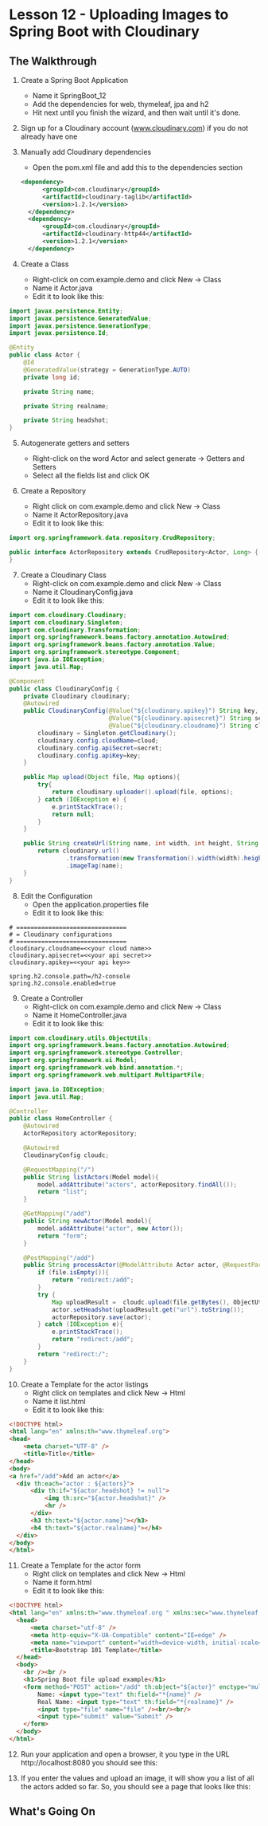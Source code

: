 # Lesson 12 - Uploading Images to Spring Boot with Cloudinary
## The Walkthrough

1. Create a Spring Boot Application
    * Name it SpringBoot_12
    * Add the dependencies for web, thymeleaf, jpa and h2
    * Hit next until you finish the wizard, and then wait until it's done.

2. Sign up for a Cloudinary account (www.cloudinary.com) if you do not already have one 

3. Manually add Cloudinary dependencies
      * Open the pom.xml file and add this to the dependencies section
      ```xml
      <dependency>
			<groupId>com.cloudinary</groupId>
			<artifactId>cloudinary-taglib</artifactId>
			<version>1.2.1</version>
		</dependency>
		<dependency>
			<groupId>com.cloudinary</groupId>
			<artifactId>cloudinary-http44</artifactId>
			<version>1.2.1</version>
		</dependency>
      ```

4. Create a Class
    * Right-click on com.example.demo and click New -> Class
    * Name it Actor.java
    * Edit it to look like this:
```java
import javax.persistence.Entity;
import javax.persistence.GeneratedValue;
import javax.persistence.GenerationType;
import javax.persistence.Id;

@Entity
public class Actor {
    @Id
    @GeneratedValue(strategy = GenerationType.AUTO)
    private long id;

    private String name;

    private String realname;

    private String headshot;
}
```

5. Autogenerate getters and setters
    * Right-click on the word Actor and select generate -> Getters and Setters
    * Select all the fields list and click OK
    
6. Create a Repository
    * Right click on com.example.demo and click New -> Class
    * Name it ActorRepository.java
    * Edit it to look like this:
```java
import org.springframework.data.repository.CrudRepository;

public interface ActorRepository extends CrudRepository<Actor, Long> {
}
```

7. Create a Cloudinary Class
    * Right-click on com.example.demo and click New -> Class
    * Name it CloudinaryConfig.java
    * Edit it to look like this:
```java
import com.cloudinary.Cloudinary;
import com.cloudinary.Singleton;
import com.cloudinary.Transformation;
import org.springframework.beans.factory.annotation.Autowired;
import org.springframework.beans.factory.annotation.Value;
import org.springframework.stereotype.Component;
import java.io.IOException;
import java.util.Map;

@Component
public class CloudinaryConfig {
    private Cloudinary cloudinary;
    @Autowired
    public CloudinaryConfig(@Value("${cloudinary.apikey}") String key,
                            @Value("${cloudinary.apisecret}") String secret,
                            @Value("${cloudinary.cloudname}") String cloud){
        cloudinary = Singleton.getCloudinary();
        cloudinary.config.cloudName=cloud;
        cloudinary.config.apiSecret=secret;
        cloudinary.config.apiKey=key;
    }

    public Map upload(Object file, Map options){
        try{
            return cloudinary.uploader().upload(file, options);
        } catch (IOException e) {
            e.printStackTrace();
            return null;
        }
    }

    public String createUrl(String name, int width, int height, String action){
        return cloudinary.url()
                .transformation(new Transformation().width(width).height(height).border("2px_solid_black").crop(action))
                .imageTag(name);
    }
}
```

8. Edit the Configuration
    * Open the application.properties file
    * Edit it to look like this:
```
# ===============================
# = Cloudinary configurations
# ===============================
cloudinary.cloudname=<<your cloud name>>
cloudinary.apisecret=<<your api secret>>
cloudinary.apikey=<<your api key>>

spring.h2.console.path=/h2-console
spring.h2.console.enabled=true
```

9. Create a Controller
    * Right-click on com.example.demo and click New -> Class
    * Name it HomeController.java
    * Edit it to look like this:
```java
import com.cloudinary.utils.ObjectUtils;
import org.springframework.beans.factory.annotation.Autowired;
import org.springframework.stereotype.Controller;
import org.springframework.ui.Model;
import org.springframework.web.bind.annotation.*;
import org.springframework.web.multipart.MultipartFile;

import java.io.IOException;
import java.util.Map;

@Controller
public class HomeController {
    @Autowired
    ActorRepository actorRepository;

    @Autowired
    CloudinaryConfig cloudc;

    @RequestMapping("/")
    public String listActors(Model model){
        model.addAttribute("actors", actorRepository.findAll());
        return "list";
    }

    @GetMapping("/add")
    public String newActor(Model model){
        model.addAttribute("actor", new Actor());
        return "form";
    }

    @PostMapping("/add")
    public String processActor(@ModelAttribute Actor actor, @RequestParam("file")MultipartFile file){
        if (file.isEmpty()){
            return "redirect:/add";
        }
        try {
            Map uploadResult =  cloudc.upload(file.getBytes(), ObjectUtils.asMap("resourcetype", "auto"));
            actor.setHeadshot(uploadResult.get("url").toString());
            actorRepository.save(actor);
        } catch (IOException e){
            e.printStackTrace();
            return "redirect:/add";
        }
        return "redirect:/";
    }
}
```

10. Create a Template for the actor listings
    * Right click on templates and click New -> Html
    * Name it list.html
    * Edit it to look like this:
```html
<!DOCTYPE html>
<html lang="en" xmlns:th="www.thymeleaf.org">
<head>
    <meta charset="UTF-8" />
    <title>Title</title>
</head>
<body>
<a href="/add">Add an actor</a>
  <div th:each="actor : ${actors}">
      <div th:if="${actor.headshot} != null">
          <img th:src="${actor.headshot}" />
          <hr />
      </div>
      <h3 th:text="${actor.name}"></h3>
      <h4 th:text="${actor.realname}"></h4>
  </div>
</body>
</html>
```

11. Create a Template for the actor form
    * Right click on templates and click New -> Html
    * Name it form.html
    * Edit it to look like this:
```html
<!DOCTYPE html>
<html lang="en" xmlns:th="www.thymeleaf.org " xmlns:sec="www.thymeleaf.org/extras/spring-security">
  <head>
      <meta charset="utf-8" />
      <meta http-equiv="X-UA-Compatible" content="IE=edge" />
      <meta name="viewport" content="width=device-width, initial-scale=1" />
      <title>Bootstrap 101 Template</title>
  </head>
  <body>
    <br /><br />
    <h1>Spring Boot file upload example</h1>
    <form method="POST" action="/add" th:object="${actor}" enctype="multipart/form-data">
        Name: <input type="text" th:field="*{name}" />
        Real Name: <input type="text" th:field="*{realname}" />
        <input type="file" name="file" /><br/><br/>
        <input type="submit" value="Submit" />
    </form>
  </body>
</html>
```

12. Run your application and open a browser, it you type in the URL http://localhost:8080 you should see this:

13. If you enter the values and upload an image, it will show you a list of all the actors added so far. So, you should see a page that looks like this:


## What's Going On

